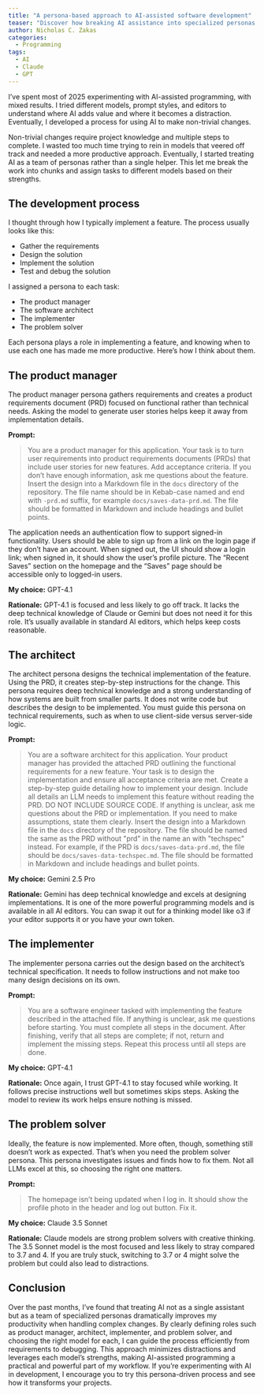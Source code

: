 ```yaml
---
title: "A persona-based approach to AI-assisted software development"
teaser: "Discover how breaking AI assistance into specialized personas can help you tackle complex software development tasks more efficiently and with less frustration."
author: Nicholas C. Zakas
categories:
  - Programming
tags:
  - AI
  - Claude
  - GPT
---
```


I’ve spent most of 2025 experimenting with AI-assisted programming, with mixed results. I tried different models, prompt styles, and editors to understand where AI adds value and where it becomes a distraction. Eventually, I developed a process for using AI to make non-trivial changes.

Non-trivial changes require project knowledge and multiple steps to complete. I wasted too much time trying to rein in models that veered off track and needed a more productive approach. Eventually, I started treating AI as a team of personas rather than a single helper. This let me break the work into chunks and assign tasks to different models based on their strengths.

## The development process

I thought through how I typically implement a feature. The process usually looks like this:

* Gather the requirements
* Design the solution
* Implement the solution
* Test and debug the solution

I assigned a persona to each task:

* The product manager
* The software architect
* The implementer
* The problem solver

Each persona plays a role in implementing a feature, and knowing when to use each one has made me more productive. Here’s how I think about them.

## The product manager

The product manager persona gathers requirements and creates a product requirements document (PRD) focused on functional rather than technical needs. Asking the model to generate user stories helps keep it away from implementation details.

**Prompt:**

> You are a product manager for this application. Your task is to turn user requirements into product requirements documents (PRDs) that include user stories for new features. Add acceptance criteria. If you don’t have enough information, ask me questions about the feature. Insert the design into a Markdown file in the `docs` directory of the repository. The file name should be in Kebab-case named and end with `-prd.md` suffix, for example `docs/saves-data-prd.md`. The file should be formatted in Markdown and include headings and bullet points.

The application needs an authentication flow to support signed-in functionality. Users should be able to sign up from a link on the login page if they don’t have an account. When signed out, the UI should show a login link; when signed in, it should show the user’s profile picture. The “Recent Saves” section on the homepage and the “Saves” page should be accessible only to logged-in users.

**My choice:** GPT-4.1 

**Rationale:** GPT-4.1 is focused and less likely to go off track. It lacks the deep technical knowledge of Claude or Gemini but does not need it for this role. It’s usually available in standard AI editors, which helps keep costs reasonable.

## The architect

The architect persona designs the technical implementation of the feature. Using the PRD, it creates step-by-step instructions for the change. This persona requires deep technical knowledge and a strong understanding of how systems are built from smaller parts. It does not write code but describes the design to be implemented. You must guide this persona on technical requirements, such as when to use client-side versus server-side logic.

**Prompt:**

 > You are a software architect for this application. Your product manager has provided the attached PRD outlining the functional requirements for a new feature. Your task is to design the implementation and ensure all acceptance criteria are met. Create a step-by-step guide detailing how to implement your design. Include all details an LLM needs to implement this feature without reading the PRD. DO NOT INCLUDE SOURCE CODE. If anything is unclear, ask me questions about the PRD or implementation. If you need to make assumptions, state them clearly. Insert the design into a Markdown file in the `docs` directory of the repository. The file should be named the same as the PRD without "prd" in the name an with "techspec" instead. For example, if the PRD is `docs/saves-data-prd.md`, the file should be `docs/saves-data-techspec.md`. The file should be formatted in Markdown and include headings and bullet points.

**My choice:** Gemini 2.5 Pro

**Rationale:** Gemini has deep technical knowledge and excels at designing implementations. It is one of the more powerful programming models and is available in all AI editors. You can swap it out for a thinking model like o3 if your editor supports it or you have your own token.

## The implementer

The implementer persona carries out the design based on the architect’s technical specification. It needs to follow instructions and not make too many design decisions on its own.

**Prompt:**

> You are a software engineer tasked with implementing the feature described in the attached file. If anything is unclear, ask me questions before starting. You must complete all steps in the document. After finishing, verify that all steps are complete; if not, return and implement the missing steps. Repeat this process until all steps are done.

**My choice:** GPT-4.1

**Rationale:** Once again, I trust GPT-4.1 to stay focused while working. It follows precise instructions well but sometimes skips steps. Asking the model to review its work helps ensure nothing is missed.

## The problem solver

Ideally, the feature is now implemented. More often, though, something still doesn’t work as expected. That’s when you need the problem solver persona. This persona investigates issues and finds how to fix them. Not all LLMs excel at this, so choosing the right one matters.

**Prompt:**

> The homepage isn’t being updated when I log in. It should show the profile photo in the header and log out button. Fix it.

**My choice:** Claude 3.5 Sonnet

**Rationale:** Claude models are strong problem solvers with creative thinking. The 3.5 Sonnet model is the most focused and less likely to stray compared to 3.7 and 4\. If you are truly stuck, switching to 3.7 or 4 might solve the problem but could also lead to distractions.

## Conclusion

Over the past months, I’ve found that treating AI not as a single assistant but as a team of specialized personas dramatically improves my productivity when handling complex changes. By clearly defining roles such as product manager, architect, implementer, and problem solver, and choosing the right model for each, I can guide the process efficiently from requirements to debugging. This approach minimizes distractions and leverages each model’s strengths, making AI-assisted programming a practical and powerful part of my workflow. If you’re experimenting with AI in development, I encourage you to try this persona-driven process and see how it transforms your projects.
